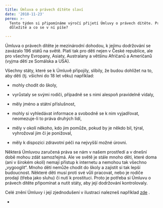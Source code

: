 ```yaml
---
title: Úmluva o právech dítěte slaví
date: '2018-11-23'
perex: >-
  Tento týden si připomínáme výročí přijetí Úmluvy o právech dítěte. Proč je to
  důležité a co se v ní píše?

---
```



<p>Úmluva o právech dítěte je mezinárodní dohodou, k jejímu dodržování se zavázalo 196 států na světě. Platí tak pro děti nejen v České republice, ale pro všechny Evropany, Asiaty, Australany a většinu Afričanů a Američanů (vyjma dětí ze Somálska a USA). </p><p>Všechny státy, které se k Úmluvě připojily, slíbily, že budou dohlížet na to, aby děti (tj. všichni do 18 let věku) například:</p><ul><li>mohly chodit do školy,</li></ul><ul><li>vyrůstaly se svými rodiči, případně se s nimi alespoň pravidelně vídaly, </li></ul><ul><li>měly jméno a státní příslušnost, </li></ul><ul><li>mohly si vyhledávat informace a svobodně se k nim vyjadřovat, neomezuje-li to práva druhých lidí,</li></ul><ul><li>měly v okolí někoho, kdo jim pomůže, pokud by je někdo bil, týral, vyhrožoval jim či je ponižoval,</li></ul><ul><li>měly k dispozici zdravotní péči na nejvyšší možné úrovni. <strong></strong><em></em><u></u><sub></sub><sup></sup><strike></strike></li></ul><p>Některá Úmluvou zaručená práva se nám v našem prostředí a v dnešní době mohou zdát samozřejmá. Ale ve světě je stále mnoho dětí, které doma (ani v širokém okolí) nemají přístup k internetu a nemohou tak všechno „vygooglit“. Mnoho dětí nemůže chodit do školy a zajistit si tak lepší budoucnost. Některé děti musí proti své vůli pracovat, nebo je rodiče prodají (třeba jako sluhu) či nutí k prostituci. Proto je potřeba si Úmluvu o právech dítěte připomínat a nutit státy, aby její dodržování kontrolovaly.&nbsp;</p><p>Celé znění Úmluvy i její zjednodušení v ilustraci nalezneš například <a title="Otevření do nového okna" href="http://www.pravonadetstvi.cz/deti/tvoje-prava/umluva-o-pravech-ditete-1/" target="_blank">zde</a>&nbsp;<img alt="" src="typo3/ext/od_linkdesc/icons/external.gif" class="od_linkdesc_icon_external" />.</p><ul><li></li></ul>

